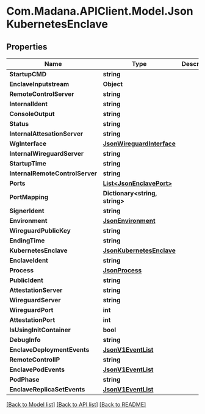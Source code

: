 
# Com.Madana.APIClient.Model.JsonKubernetesEnclave

## Properties

Name | Type | Description | Notes
------------ | ------------- | ------------- | -------------
**StartupCMD** | **string** |  | [optional] 
**EnclaveInputstream** | **Object** |  | [optional] 
**RemoteControlServer** | **string** |  | [optional] 
**InternalIdent** | **string** |  | [optional] 
**ConsoleOutput** | **string** |  | [optional] 
**Status** | **string** |  | [optional] 
**InternalAttesationServer** | **string** |  | [optional] 
**WgInterface** | [**JsonWireguardInterface**](JsonWireguardInterface.md) |  | [optional] 
**InternalWireguardServer** | **string** |  | [optional] 
**StartupTime** | **string** |  | [optional] 
**InternalRemoteControlServer** | **string** |  | [optional] 
**Ports** | [**List&lt;JsonEnclavePort&gt;**](JsonEnclavePort.md) |  | [optional] 
**PortMapping** | **Dictionary&lt;string, string&gt;** |  | [optional] 
**SignerIdent** | **string** |  | [optional] 
**Environment** | [**JsonEnvironment**](JsonEnvironment.md) |  | [optional] 
**WireguardPublicKey** | **string** |  | [optional] 
**EndingTime** | **string** |  | [optional] 
**KubernetesEnclave** | [**JsonKubernetesEnclave**](JsonKubernetesEnclave.md) |  | [optional] 
**EnclaveIdent** | **string** |  | [optional] 
**Process** | [**JsonProcess**](JsonProcess.md) |  | [optional] 
**PublicIdent** | **string** |  | [optional] 
**AttestationServer** | **string** |  | [optional] 
**WireguardServer** | **string** |  | [optional] 
**WireguardPort** | **int** |  | [optional] 
**AttestationPort** | **int** |  | [optional] 
**IsUsingInitContainer** | **bool** |  | [optional] 
**DebugInfo** | **string** |  | [optional] 
**EnclaveDeploymentEvents** | [**JsonV1EventList**](JsonV1EventList.md) |  | [optional] 
**RemoteControlIP** | **string** |  | [optional] 
**EnclavePodEvents** | [**JsonV1EventList**](JsonV1EventList.md) |  | [optional] 
**PodPhase** | **string** |  | [optional] 
**EnclaveReplicaSetEvents** | [**JsonV1EventList**](JsonV1EventList.md) |  | [optional] 

[[Back to Model list]](../README.md#documentation-for-models)
[[Back to API list]](../README.md#documentation-for-api-endpoints)
[[Back to README]](../README.md)

